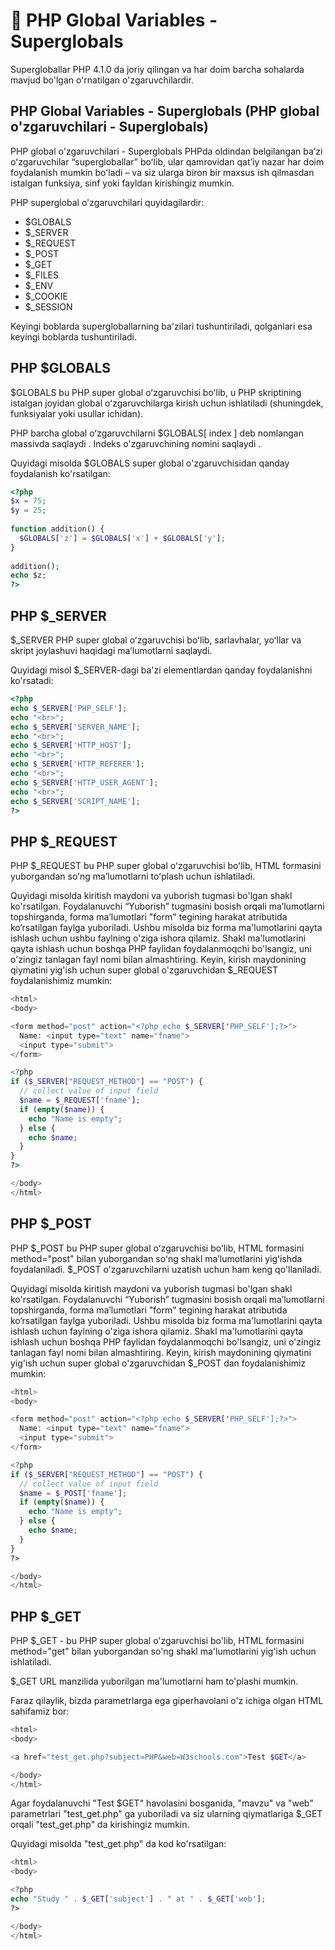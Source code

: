 # 📔 PHP Global Variables - Superglobals 

Supergloballar PHP 4.1.0 da joriy qilingan va har doim barcha sohalarda mavjud bo'lgan o'rnatilgan o'zgaruvchilardir.

## PHP Global Variables - Superglobals (PHP global o'zgaruvchilari - Superglobals)

PHP global o'zgaruvchilari - Superglobals
PHPda oldindan belgilangan baʼzi oʻzgaruvchilar “supergloballar” boʻlib, ular qamrovidan qatʼiy nazar har doim foydalanish mumkin boʻladi – va siz ularga biron bir maxsus ish qilmasdan istalgan funksiya, sinf yoki fayldan kirishingiz mumkin.

PHP superglobal o'zgaruvchilari quyidagilardir:

- $GLOBALS
- $_SERVER
- $_REQUEST
- $_POST
- $_GET
- $_FILES
- $_ENV
- $_COOKIE
- $_SESSION

Keyingi boblarda supergloballarning ba'zilari tushuntiriladi, qolganlari esa keyingi boblarda tushuntiriladi.

## PHP $GLOBALS

$GLOBALS bu PHP super global oʻzgaruvchisi boʻlib, u PHP skriptining istalgan joyidan global oʻzgaruvchilarga kirish uchun ishlatiladi (shuningdek, funksiyalar yoki usullar ichidan).

PHP barcha global oʻzgaruvchilarni $GLOBALS[ index ] deb nomlangan massivda saqlaydi . Indeks o'zgaruvchining nomini saqlaydi .

Quyidagi misolda $GLOBALS super global o'zgaruvchisidan qanday foydalanish ko'rsatilgan:

```php
<?php
$x = 75;
$y = 25;
 
function addition() {
  $GLOBALS['z'] = $GLOBALS['x'] + $GLOBALS['y'];
}
 
addition();
echo $z;
?>
```

## PHP $_SERVER

$_SERVER PHP super global oʻzgaruvchisi boʻlib, sarlavhalar, yoʻllar va skript joylashuvi haqidagi maʼlumotlarni saqlaydi.

Quyidagi misol $_SERVER-dagi ba'zi elementlardan qanday foydalanishni ko'rsatadi:

```php
<?php
echo $_SERVER['PHP_SELF'];
echo "<br>";
echo $_SERVER['SERVER_NAME'];
echo "<br>";
echo $_SERVER['HTTP_HOST'];
echo "<br>";
echo $_SERVER['HTTP_REFERER'];
echo "<br>";
echo $_SERVER['HTTP_USER_AGENT'];
echo "<br>";
echo $_SERVER['SCRIPT_NAME'];
?>
```

## PHP $_REQUEST

PHP $_REQUEST bu PHP super global oʻzgaruvchisi boʻlib, HTML formasini yuborgandan soʻng maʼlumotlarni toʻplash uchun ishlatiladi.

Quyidagi misolda kiritish maydoni va yuborish tugmasi bo'lgan shakl ko'rsatilgan. Foydalanuvchi “Yuborish” tugmasini bosish orqali ma’lumotlarni topshirganda, forma ma’lumotlari "form" tegining harakat atributida ko‘rsatilgan faylga yuboriladi. Ushbu misolda biz forma ma'lumotlarini qayta ishlash uchun ushbu faylning o'ziga ishora qilamiz. Shakl ma'lumotlarini qayta ishlash uchun boshqa PHP faylidan foydalanmoqchi bo'lsangiz, uni o'zingiz tanlagan fayl nomi bilan almashtiring. Keyin, kirish maydonining qiymatini yig'ish uchun super global o'zgaruvchidan $_REQUEST foydalanishimiz mumkin:

```php
<html>
<body>

<form method="post" action="<?php echo $_SERVER['PHP_SELF'];?>">
  Name: <input type="text" name="fname">
  <input type="submit">
</form>

<?php
if ($_SERVER["REQUEST_METHOD"] == "POST") {
  // collect value of input field
  $name = $_REQUEST['fname'];
  if (empty($name)) {
    echo "Name is empty";
  } else {
    echo $name;
  }
}
?>

</body>
</html>
```

## PHP $_POST

PHP $_POST bu PHP super global oʻzgaruvchisi boʻlib, HTML formasini method="post" bilan yuborgandan soʻng shakl maʼlumotlarini yigʻishda foydalaniladi. $_POST o'zgaruvchilarni uzatish uchun ham keng qo'llaniladi.

Quyidagi misolda kiritish maydoni va yuborish tugmasi bo'lgan shakl ko'rsatilgan. Foydalanuvchi “Yuborish” tugmasini bosish orqali ma’lumotlarni topshirganda, forma ma’lumotlari "form" tegining harakat atributida ko‘rsatilgan faylga yuboriladi. Ushbu misolda biz forma ma'lumotlarini qayta ishlash uchun faylning o'ziga ishora qilamiz. Shakl ma'lumotlarini qayta ishlash uchun boshqa PHP faylidan foydalanmoqchi bo'lsangiz, uni o'zingiz tanlagan fayl nomi bilan almashtiring. Keyin, kirish maydonining qiymatini yig'ish uchun super global o'zgaruvchidan $_POST dan foydalanishimiz mumkin:

```php
<html>
<body>

<form method="post" action="<?php echo $_SERVER['PHP_SELF'];?>">
  Name: <input type="text" name="fname">
  <input type="submit">
</form>

<?php
if ($_SERVER["REQUEST_METHOD"] == "POST") {
  // collect value of input field
  $name = $_POST['fname'];
  if (empty($name)) {
    echo "Name is empty";
  } else {
    echo $name;
  }
}
?>

</body>
</html>
```


## PHP $_GET

PHP $_GET - bu PHP super global o'zgaruvchisi bo'lib, HTML formasini method="get" bilan yuborgandan so'ng shakl ma'lumotlarini yig'ish uchun ishlatiladi.

$_GET URL manzilida yuborilgan ma'lumotlarni ham to'plashi mumkin.

Faraz qilaylik, bizda parametrlarga ega giperhavolani o'z ichiga olgan HTML sahifamiz bor:

```php
<html>
<body>

<a href="test_get.php?subject=PHP&web=W3schools.com">Test $GET</a>

</body>
</html>
```

Agar foydalanuvchi "Test $GET" havolasini bosganida, "mavzu" va "web" parametrlari "test_get.php" ga yuboriladi va siz ularning qiymatlariga $_GET orqali "test_get.php" da kirishingiz mumkin.

Quyidagi misolda "test_get.php" da kod ko'rsatilgan:

```php
<html>
<body>

<?php
echo "Study " . $_GET['subject'] . " at " . $_GET['web'];
?>

</body>
</html>
```



